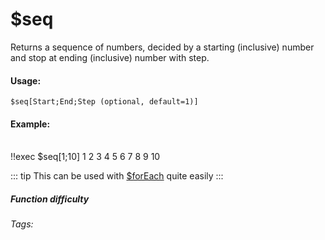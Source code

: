 # $seq
Returns a sequence of numbers, decided by a starting (inclusive) number and stop at ending (inclusive) number with step. 

#### Usage: 
`$seq[Start;End;Step (optional, default=1)]`

#### Example:
<br/>
<discord-messages>
	<discord-message :bot="false" role-color="#ffcc9a" author="Member">
        !!exec $seq[1;10]
	</discord-message>
	<discord-message :bot="true" role-color="#0099ff" author="Custom Command" avatar="https://media.discordapp.net/avatars/725721249652670555/781224f90c3b841ba5b40678e032f74a.webp">
        1 2 3 4 5 6 7 8 9 10
	</discord-message>
</discord-messages>

::: tip 
This can be used with [$forEach](../Useful/forEach) quite easily
:::

##### Function difficulty <Badge type="danger" text="Difficult" vertical="middle" /> 
###### Tags: <Badge type="tip" text="sequence" vertical="middle" />  <Badge type="tip" text="Numbers list" vertical="middle" />  <Badge type="tip" text="return list" vertical="middle" />  <Badge type="tip" text="ForEach" vertical="middle" /> 